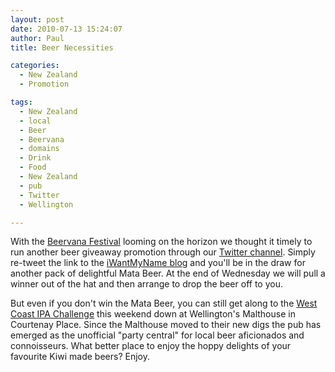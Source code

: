 ```yaml
---
layout: post
date: 2010-07-13 15:24:07
author: Paul
title: Beer Necessities

categories:
  - New Zealand
  - Promotion

tags:
  - New Zealand
  - local
  - Beer
  - Beervana
  - domains
  - Drink
  - Food
  - New Zealand
  - pub
  - Twitter
  - Wellington

---
```


With the [Beervana Festival](http://archived.link/http://brewersguild.org.nz/beervana2010) looming on the horizon we thought it timely to run another beer giveaway promotion through our [Twitter channel](https://twitter.com/iWantMyNameNZ). Simply re-tweet the link to the [iWantMyName blog](http://blog.iwantmyname.com/) and you'll be in the draw for another pack of delightful Mata Beer. At the end of Wednesday we will pull a winner out of the hat and then arrange to drop the beer off to you.

But even if you don't win the Mata Beer, you can still get along to the [West Coast IPA Challenge](http://www.forum.realbeer.co.nz/events/west-coast-ipa-challenge) this weekend down at Wellington's Malthouse in Courtenay Place. Since the Malthouse moved to their new digs the pub has emerged as the unofficial "party central" for local beer aficionados and connoisseurs. What better place to enjoy the hoppy delights of your favourite Kiwi made beers? Enjoy.
